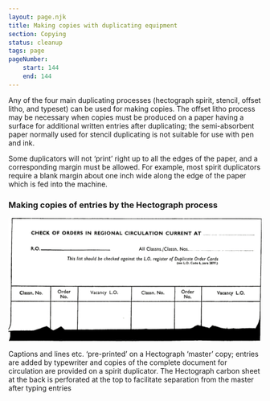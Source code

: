 ```yaml
---
layout: page.njk
title: Making copies with duplicating equipment
section: Copying
status: cleanup
tags: page
pageNumber:
    start: 144
    end: 144
---
```


Any of the four main duplicating processes (hectograph spirit, stencil, offset litho, and
typeset) can be used for making copies. The offset litho process may be necessary when
copies must be produced on a paper having a surface for additional written entries
after duplicating; the semi-absorbent paper normally used for stencil duplicating is
not suitable for use with pen and ink.

Some duplicators will not ‘print’ right up to all the edges of the paper, and a
corresponding margin must be allowed. For example, most spirit duplicators require
a blank margin about one inch wide along the edge of the paper which is fed into the
machine.

### Making copies of entries by the Hectograph process

![](1.jpg)

Captions and lines etc. ‘pre-printed’ on a Hectograph ‘master’ copy; entries are added by
typewriter and copies of the complete document for circulation are provided on a spirit
duplicator. The Hectograph carbon sheet at the back is perforated at the top to facilitate
separation from the master after typing entries

